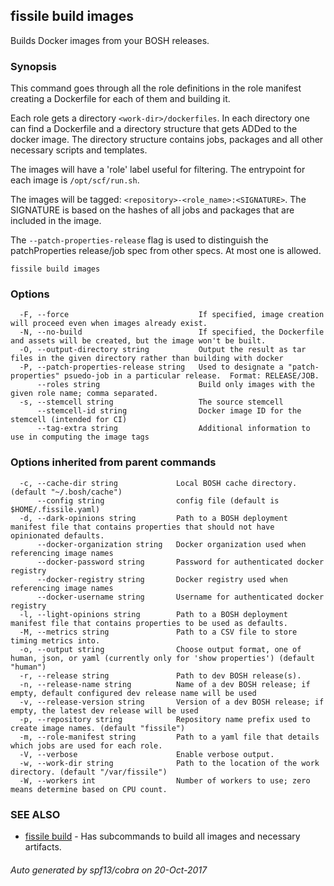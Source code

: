 ## fissile build images

Builds Docker images from your BOSH releases.

### Synopsis



This command goes through all the role definitions in the role manifest creating a
Dockerfile for each of them and building it.

Each role gets a directory `<work-dir>/dockerfiles`. In each directory one can find
a Dockerfile and a directory structure that gets ADDed to the docker image. The
directory structure contains jobs, packages and all other necessary scripts and
templates.

The images will have a 'role' label useful for filtering.
The entrypoint for each image is `/opt/scf/run.sh`.

The images will be tagged: `<repository>-<role_name>:<SIGNATURE>`.
The SIGNATURE is based on the hashes of all jobs and packages that are included in
the image.

The `--patch-properties-release` flag is used to distinguish the patchProperties release/job spec
from other specs.  At most one is allowed.
	

```
fissile build images
```

### Options

```
  -F, --force                             If specified, image creation will proceed even when images already exist.
  -N, --no-build                          If specified, the Dockerfile and assets will be created, but the image won't be built.
  -O, --output-directory string           Output the result as tar files in the given directory rather than building with docker
  -P, --patch-properties-release string   Used to designate a "patch-properties" psuedo-job in a particular release.  Format: RELEASE/JOB.
      --roles string                      Build only images with the given role name; comma separated.
  -s, --stemcell string                   The source stemcell
      --stemcell-id string                Docker image ID for the stemcell (intended for CI)
      --tag-extra string                  Additional information to use in computing the image tags
```

### Options inherited from parent commands

```
  -c, --cache-dir string             Local BOSH cache directory. (default "~/.bosh/cache")
      --config string                config file (default is $HOME/.fissile.yaml)
  -d, --dark-opinions string         Path to a BOSH deployment manifest file that contains properties that should not have opinionated defaults.
      --docker-organization string   Docker organization used when referencing image names
      --docker-password string       Password for authenticated docker registry
      --docker-registry string       Docker registry used when referencing image names
      --docker-username string       Username for authenticated docker registry
  -l, --light-opinions string        Path to a BOSH deployment manifest file that contains properties to be used as defaults.
  -M, --metrics string               Path to a CSV file to store timing metrics into.
  -o, --output string                Choose output format, one of human, json, or yaml (currently only for 'show properties') (default "human")
  -r, --release string               Path to dev BOSH release(s).
  -n, --release-name string          Name of a dev BOSH release; if empty, default configured dev release name will be used
  -v, --release-version string       Version of a dev BOSH release; if empty, the latest dev release will be used
  -p, --repository string            Repository name prefix used to create image names. (default "fissile")
  -m, --role-manifest string         Path to a yaml file that details which jobs are used for each role.
  -V, --verbose                      Enable verbose output.
  -w, --work-dir string              Path to the location of the work directory. (default "/var/fissile")
  -W, --workers int                  Number of workers to use; zero means determine based on CPU count.
```

### SEE ALSO
* [fissile build](fissile_build.md)	 - Has subcommands to build all images and necessary artifacts.

###### Auto generated by spf13/cobra on 20-Oct-2017
